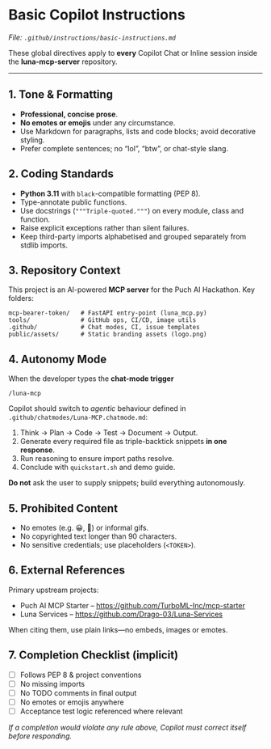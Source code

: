 # Basic Copilot Instructions

_File: `.github/instructions/basic-instructions.md`_

These global directives apply to **every** Copilot Chat or Inline session inside the **luna-mcp-server** repository.

---

## 1. Tone & Formatting

- **Professional, concise prose**.
- **No emotes or emojis** under any circumstance.
- Use Markdown for paragraphs, lists and code blocks; avoid decorative styling.
- Prefer complete sentences; no “lol”, “btw”, or chat-style slang.

## 2. Coding Standards

- **Python 3.11** with `black`-compatible formatting (PEP 8).
- Type-annotate public functions.
- Use docstrings (`"""Triple-quoted."""`) on every module, class and function.
- Raise explicit exceptions rather than silent failures.
- Keep third-party imports alphabetised and grouped separately from stdlib imports.

## 3. Repository Context

This project is an AI-powered **MCP server** for the Puch AI Hackathon.
Key folders:

```text
mcp-bearer-token/   # FastAPI entry-point (luna_mcp.py)
tools/              # GitHub ops, CI/CD, image utils
.github/            # Chat modes, CI, issue templates
public/assets/      # Static branding assets (logo.png)
```

## 4. Autonomy Mode

When the developer types the **chat-mode trigger**

```text
/luna-mcp
```

Copilot should switch to _agentic_ behaviour defined in `.github/chatmodes/Luna-MCP.chatmode.md`:

1. Think → Plan → Code → Test → Document → Output.
2. Generate every required file as triple-backtick snippets **in one response**.
3. Run reasoning to ensure import paths resolve.
4. Conclude with `quickstart.sh` and demo guide.

**Do not** ask the user to supply snippets; build everything autonomously.

## 5. Prohibited Content

- No emotes (e.g. 😀, 🚀) or informal gifs.
- No copyrighted text longer than 90 characters.
- No sensitive credentials; use placeholders (`<TOKEN>`).

## 6. External References

Primary upstream projects:

- Puch AI MCP Starter – <https://github.com/TurboML-Inc/mcp-starter>
- Luna Services – <https://github.com/Drago-03/Luna-Services>

When citing them, use plain links—no embeds, images or emotes.

## 7. Completion Checklist (implicit)

- [ ] Follows PEP 8 & project conventions
- [ ] No missing imports
- [ ] No TODO comments in final output
- [ ] No emotes or emojis anywhere
- [ ] Acceptance test logic referenced where relevant

_If a completion would violate any rule above, Copilot must correct itself before responding._
